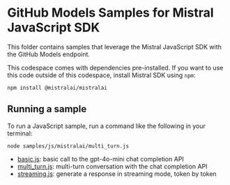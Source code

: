 # GitHub Models Samples for Mistral JavaScript SDK

This folder contains samples that leverage the Mistral JavaScript SDK with the GitHub Models endpoint.

This codespace comes with dependencies pre-installed. If you want to use this code outside of this codespace, install Mistral SDK using `npm`:

```shell
npm install @mistralai/mistralai
```
## Running a sample

To run a JavaScript sample, run a command like the following in your terminal:

```shell
node samples/js/mistralai/multi_turn.js
```

* [basic.js](basic.js): basic call to the gpt-4o-mini chat completion API
* [multi_turn.js](multi_turn.js): multi-turn conversation with the chat completion API
* [streaming.js](streaming.js): generate a response in streaming mode, token by token